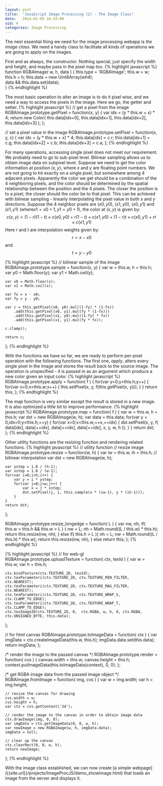 ```yaml
---
layout: post
title:  "JavaScript Image Processing (2) - The Image Class"
date:   2014-01-05 16:32:00
uid: 4
categories: Image Processing
---
```


The next essential thing we need for the image processing webapp is *the image class*. We need a handy class
to facilitate all kinds of operations we are going to apply on the images.

First and as always, the constructor. Nothing special, just specify the width and height, and maybe pass in the pixel map too.
{% highlight javascript %}
function RGBAImage( w, h, data )
{
	this.type = 'RGBAImage';
    this.w = w;
    this.h = h;
    this.data = new Uint8Array(w*h*4);	
    data && this.data.set(data);	
}
{% endhighlight %}

The most basic operation to alter an image is to do it pixel wise, and we need a way to access the pixels in the image.
Here we go, the getter and setter.
{% highlight javascript %}
// get a pixel from the image
RGBAImage.prototype.getPixel = function(x, y) {
    var idx = (y * this.w + x) * 4;
    return new Color(
        this.data[idx+0],
        this.data[idx+1],
        this.data[idx+2],
        this.data[idx+3]
    );
};

// set a pixel value in the image
RGBAImage.prototype.setPixel = function(x, y, c) {
    var idx = (y * this.w + x) * 4;
    this.data[idx] = c.r;
    this.data[idx+1] = c.g;
    this.data[idx+2] = c.b;
    this.data[idx+3] = c.a;
};
{% endhighlight %}

For many operations, accessing single pixel does not meet our requirement. We probably need to go to sub-pixel level.
Bilinear sampling allows us to obtain image data on subpixel level. Suppose we need to get the color information at position
$(x, y)$, where $x$ and $y$ are floating point numbers. We are not going to hit exactly on a single pixel, but somewhere among
4 adjacent pixels. Apparently the color we get should be a combination of the 4 neighboring pixels, and the color should be
determined by the spatial relationship between the position and the 4 pixels. The closer the position is to a pixel, the closer should
the color be to that pixel. This can be achieved with bilinear sampling - linearly interpolating the pixel value in both $x$ and $y$
directions. Suppose the 4 neighbor pixels are $(x0, y0)$, $(x1, y0)$, $(x0, y1)$ and $(x1, y1)$ (where$x1=x0+1,y1=y0+1$), the color at $(x, y)$ is given by:
$$c(x,y) = (1-r)(1-t)\times c(x0,y0) + r(1-t)\times c(x1,y0) + (1-r)t\times c(x0,y1) + rt\times c(x1,y1)$$
Here $r$ and $t$ are interpolation weights given by:
$$r = x - x0$$
and
$$t = y - y0$$


{% highlight javascript %}
// bilinear sample of the image
RGBAImage.prototype.sample = function(x, y) {
    var w = this.w, h = this.h;
    var y0 = Math.floor(y);
    var y1 = Math.ceil(y);

    var x0 = Math.floor(x);
    var x1 = Math.ceil(x);

    var fx = x - x0;
    var fy = y - y0;

    var c = this.getPixel(x0, y0).mul((1-fy) * (1-fx))
        .add(this.getPixel(x0, y1).mul(fy * (1-fx)))
        .add(this.getPixel(x1, y0).mul((1-fy) * fx))
        .add(this.getPixel(x1, y1).mul(fy * fx));

    c.clamp();

    return c;
};
{% endhighlight %}

With the functions we have so far, we are ready to perform per-pixel operation with the following functions. The first
one, *apply*, alters every single pixel in the image and stores the result back to the source image. The operation is
unspecified - it is passed in as an argument which produce a new color given an input color.
{% highlight javascript %}
RGBAImage.prototype.apply = function( f ) {
    for(var y=0;y<this.h;y++) {
        for(var x=0;x<this.w;x++) {
            this.setPixel(x, y, f(this.getPixel(x, y)));
        }
    }
    return this;
};
{% endhighlight %}

The *map* function is very similar except the result is stored in a new image. It is also optimized a little bit to improve
performance.
{% highlight javascript %}
RGBAImage.prototype.map = function( f ) {
    var w = this.w, h = this.h;
    var dst = new RGBAImage(w, h);
    var data = this.data;
	for(var y = 0,idx=0;y<this.h;++y) {
		for(var x=0;x<this.w;++x,++idx) {
            dst.setPixel(x, y, f(
                data[idx],
                data[++idx],
                data[++idx],
                data[++idx],
                x, y, w, h
            ));
		}
	}
	return dst;
};
{% endhighlight %}

Other utility functions are the resizing function and rendering related functions.
{% highlight javascript %}
// utility function
// resize image
RGBAImage.prototype.resize = function(w, h) {
    var iw = this.w, ih = this.h;
    // bilinear interpolation
    var dst = new RGBAImage(w, h);

    var ystep = 1.0 / (h-1);
    var xstep = 1.0 / (w-1);
    for(var i=0;i<h;i++) {
        var y = i * ystep;
        for(var j=0;j<w;j++) {
            var x = j * xstep;
            dst.setPixel(j, i, this.sample(x * (iw-1), y * (ih-1)));
        }
    }
    return dst;
};

RGBAImage.prototype.resize_longedge = function( L ) {
    var nw, nh;
    if( this.w > this.h && this.w > L ) {
        nw = L;
        nh = Math.round((L / this.w) * this.h);
        return this.resize(nw, nh);
    }
    else if( this.h > L ){
        nh = L;
        nw = Math.round((L / this.h) * this.w);
        return this.resize(nw, nh);
    }
    else return this;
};
{% endhighlight %}

{% highlight javascript %}
// for web-gl
RGBAImage.prototype.uploadTexture = function( ctx, texId )
{
    var w = this.w;
    var h = this.h;

    ctx.bindTexture(ctx.TEXTURE_2D, texId);
    ctx.texParameteri(ctx.TEXTURE_2D, ctx.TEXTURE_MIN_FILTER, ctx.NEAREST);
    ctx.texParameteri(ctx.TEXTURE_2D, ctx.TEXTURE_MAG_FILTER, ctx.NEAREST);
    ctx.texParameteri(ctx.TEXTURE_2D, ctx.TEXTURE_WRAP_S, ctx.CLAMP_TO_EDGE);
    ctx.texParameteri(ctx.TEXTURE_2D, ctx.TEXTURE_WRAP_T, ctx.CLAMP_TO_EDGE);
    ctx.texImage2D(ctx.TEXTURE_2D, 0,  ctx.RGBA, w, h, 0, ctx.RGBA, ctx.UNSIGNED_BYTE, this.data);
};

// for html canvas
RGBAImage.prototype.toImageData = function( ctx ) {
    var imgData = ctx.createImageData(this.w, this.h);
    imgData.data.set(this.data);
    return imgData;
};

/* render the image to the passed canvas */
RGBAImage.prototype.render = function( cvs ) {
	canvas.width = this.w;
	canvas.height = this.h;
	context.putImageData(this.toImageData(context), 0, 0);
};

/* get RGBA image data from the passed image object */
RGBAImage.fromImage = function( img, cvs ) {
    var w = img.width;
    var h = img.height;

    // resize the canvas for drawing
    cvs.width = w;
	cvs.height = h;
	var ctx = cvs.getContext('2d');

    // render the image to the canvas in order to obtain image data
    ctx.drawImage(img, 0, 0);
    var imgData = ctx.getImageData(0, 0, w, h);
    var newImage = new RGBAImage(w, h, imgData.data);
    imgData = null;

    // clear up the canvas
    ctx.clearRect(0, 0, w, h);
    return newImage;
};
{% endhighlight %}

With the image class established, we can now create [a simple webpage]
                                                    ({{site.url}}/projects/ImageProcJS/demo_showimage.html) that loads an image from the server and displays
it.